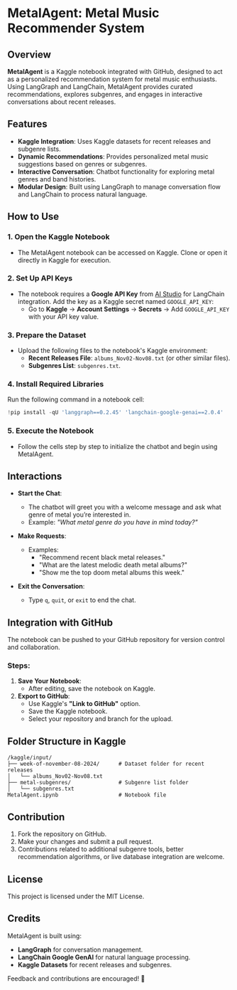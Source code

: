 # MetalAgent: Metal Music Recommender System

## Overview

**MetalAgent** is a Kaggle notebook integrated with GitHub, designed to act as a personalized recommendation system for metal music enthusiasts. Using LangGraph and LangChain, MetalAgent provides curated recommendations, explores subgenres, and engages in interactive conversations about recent releases.

## Features

- **Kaggle Integration**: Uses Kaggle datasets for recent releases and subgenre lists.
- **Dynamic Recommendations**: Provides personalized metal music suggestions based on genres or subgenres.
- **Interactive Conversation**: Chatbot functionality for exploring metal genres and band histories.
- **Modular Design**: Built using LangGraph to manage conversation flow and LangChain to process natural language.

## How to Use

### 1. Open the Kaggle Notebook
- The MetalAgent notebook can be accessed on Kaggle. Clone or open it directly in Kaggle for execution.

### 2. Set Up API Keys
- The notebook requires a **Google API Key** from [AI Studio](https://aistudio.google.com/app/apikey) for LangChain integration. Add the key as a Kaggle secret named `GOOGLE_API_KEY`:
  - Go to **Kaggle** → **Account Settings** → **Secrets** → Add `GOOGLE_API_KEY` with your API key value.

### 3. Prepare the Dataset
- Upload the following files to the notebook's Kaggle environment:
  - **Recent Releases File**: `albums_Nov02-Nov08.txt` (or other similar files).
  - **Subgenres List**: `subgenres.txt`.

### 4. Install Required Libraries
Run the following command in a notebook cell:
```python
!pip install -qU 'langgraph==0.2.45' 'langchain-google-genai==2.0.4'
```

### 5. Execute the Notebook
- Follow the cells step by step to initialize the chatbot and begin using MetalAgent.

## Interactions

- **Start the Chat**: 
  - The chatbot will greet you with a welcome message and ask what genre of metal you’re interested in.
  - Example: *"What metal genre do you have in mind today?"*

- **Make Requests**:
  - Examples:
    - "Recommend recent black metal releases."
    - "What are the latest melodic death metal albums?"
    - "Show me the top doom metal albums this week."

- **Exit the Conversation**:
  - Type `q`, `quit`, or `exit` to end the chat.

## Integration with GitHub

The notebook can be pushed to your GitHub repository for version control and collaboration. 

### Steps:
1. **Save Your Notebook**:
   - After editing, save the notebook on Kaggle.
2. **Export to GitHub**:
   - Use Kaggle's **"Link to GitHub"** option.
   - Save the Kaggle notebook.
   - Select your repository and branch for the upload.

## Folder Structure in Kaggle

```
/kaggle/input/
├── week-of-november-08-2024/      # Dataset folder for recent releases
│   └── albums_Nov02-Nov08.txt
├── metal-subgenres/               # Subgenre list folder
│   └── subgenres.txt
MetalAgent.ipynb                   # Notebook file
```

## Contribution

1. Fork the repository on GitHub.
2. Make your changes and submit a pull request.
3. Contributions related to additional subgenre tools, better recommendation algorithms, or live database integration are welcome.

## License

This project is licensed under the MIT License.

## Credits

MetalAgent is built using:
- **LangGraph** for conversation management.
- **LangChain Google GenAI** for natural language processing.
- **Kaggle Datasets** for recent releases and subgenres.

Feedback and contributions are encouraged! 🤘
